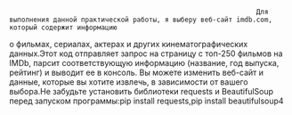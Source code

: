                                                                   Для выполнения данной практической работы, я выберу веб-сайт imdb.com, который содержит информацию
о фильмах, сериалах, актерах и других кинематографических данных.Этот код отправляет запрос на страницу с топ-250 фильмов на IMDb, парсит соответствующую информацию (название, год выпуска, рейтинг) и выводит ее в консоль. 
Вы можете изменить веб-сайт и данные, которые вы хотите извлечь, в зависимости от вашего выбора.Не забудьте установить библиотеки requests и BeautifulSoup перед запуском программы:pip install requests,pip install beautifulsoup4
